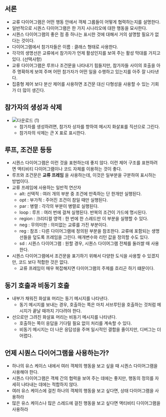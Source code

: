 ## 서론
- 교류 다이어그램은 어떤 행동 안에서 객체 그룹들이 어떻게 협력하는지를 설명한다.
- 일반적으로 시퀀스 다이어그램은 한 가지 시나리오에 대한 행동을 묘사한다.
- 시퀀스 다이어그램의 좋은 점 중 하나는 표시한 것에 대해서 거의 설명할 필요가 없다는 것이다.
- 다이어그램에서 참가자들은 이름 : 클래스 형태로 사용한다.
- 각각의 생명선은 교류에서 참가자가 언제 활성인지를 보여 주는 활성 막대를 가지고 있다. (선택사항)
- 교류 다이어그램은 루프나 조건문을 나타내기 힘들지만, 참가자들 사이의 호출을 아주 명확하게 보여 주며 어떤 참가자가 어떤 일을 수행하고 있는지를 아주 잘 나타낸다.
- 집중형 제어 보다 분산 제어를 사용하면 조건문 대신 다형성을 사용할 수 있는 기회가 더 많이 생긴다.

## 참가자의 생성과 삭제
- ![다운로드 (1)](https://user-images.githubusercontent.com/7076334/99188823-57baa600-27a1-11eb-85e6-1ae630a0037d.png)
  - 참가자를 생성하려면, 참가자 상자를 향하여 메시지 화살표를 직선으로 그린다.
  - 참가자의 삭제는 큰 X 표로 표시한다.
  
## 루프, 조건문 등등
- 시퀀스 다이어그램은 이런 것을 표현하는데 좋지 않다. 이런 제어 구조를 표현하려면 액티비티 다이어그램이나 코드 자체를 이용하는 것이 좋다.
- 루프와 조건문은 **교류 프레임** 을 사용하는데, 이것은 일부분을 구분하여 표시하는 방법이다.
- 교류 프레임에 사용하는 일반적 연산자
  - alt: 선택적 : 여러 개의 부분 중 조건에 만족하는 단 한개만 실행된다.
  - opt : 부가적 : 주어진 조건이 참일 때만 실행된다.
  - par : 병렬 : 각각의 부분이 병렬로 실행된다.
  - loop : 루프 : 여러 번에 걸쳐 실행된다. 반복의 조건이 가드에 명시된다.
  - region : 크리티컬 영역 : 한 번에 한 스레드만 이 부분을 실행할 수 있다.
  - neg : 무의미한 : 의미없는 교류를 가진 부분이다.
  - reg : 참조 : 다른 다이어그램에 정의된 부분을 참조한다. 교류에 포함되는 생명선들을 덮도록 프레임을 그린다. 매개변수와 리턴 값을 정의할 수도 있다.
  - sd : 시퀀스 다이어그램 : 원할 경우, 시퀀스 다이어그램 전체를 둘러쌀 때 사용한다.
- 시퀀스 다이어그램에서 조건문을 표기하기 위해서 다양한 도식을 사용할 수 있겠지만, 코드 보다 적합한 것은 없다.
  - 교류 프레임이 매우 복잡해지면 다이어그램의 주제를 흐리곤 하기 떄문이다.
  
## 동기 호출과 비동기 호출
- 내부가 채워진 화살표 머리는 동기 메시지를 나타낸다.
  - 동기 메시지를 보내는 경우, 호출하는 쪽은 마치 서브루틴을 호출하는 것처럼 메시지가 끝날 때까지 기다려야 한다.
- 선으로만 그려진 화살표 머리는 비동기 메시지를 나타낸다.
  - 호출하는 쪽이 응답을 기다릴 필요 없이 처리를 계속할 수 있다.
  - 비동기 메시지는 더 나은 응답성을 주며 일시적인 결합을 줄이지만, 디버그는 더 어렵다.
  
## 언제 시퀀스 다이어그램을 사용하는가?
- 하나의 유스 케이스 내에서 여러 객체의 행동을 보고 싶을 때 시퀀스 다이어그램을 사용해야 한다.
- 시퀀스 다이어그램은 객체 간의 협력을 보여 주는 데에는 좋지만, 행동의 정의를 자세히 나타내는 데에는 적합하지 않다.
- 여러 유스 케이스에 걸친 하나의 객체의 행동을 보고 싶다면, 상태 다이어그램을 사용하라
- 많은 유스 케이스나 많은 스레드에 걸친 행동을 보고 싶다면 액티비티 다이어그램을 사용하라


